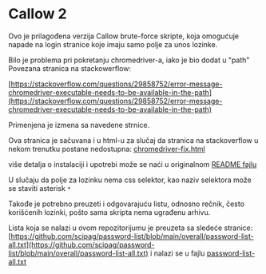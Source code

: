 # Callow 2

Ovo je prilagođena verzija Callow brute-force skripte, koja omogućuje napade na login stranice koje imaju samo polje za unos lozinke.

Bilo je problema pri pokretanju chromedriver-a, iako je bio dodat u "path"
Povezana stranica na stackowerflow:

[https://stackoverflow.com/questions/29858752/error-message-chromedriver-executable-needs-to-be-available-in-the-path](https://stackoverflow.com/questions/29858752/error-message-chromedriver-executable-needs-to-be-available-in-the-path)

Primenjena je izmena sa navedene strnice.

Ova stranica je sačuvana i u html-u za slučaj da stranica na stackoverflow u nekom trenutku postane nedostupna: [chromedriver-fix.html](./chromedriver-fix.html)

više detalja o instalaciji i upotrebi može se naći u originalnom [README fajlu](./readme-original.md)

U slučaju da polje za lozinku nema css selektor, kao naziv selektora može se staviti asterisk `*`

Takođe je potrebno preuzeti i odgovarajuću listu, odnosno rečnik, često korišćenih lozinki, pošto sama skripta nema ugrađenu arhivu.

Lista koja se nalazi u ovom repozitorijumu je preuzeta sa sledeće stranice:
[https://github.com/scipag/password-list/blob/main/overall/password-list-all.txt](https://github.com/scipag/password-list/blob/main/overall/password-list-all.txt)
i nalazi se u fajlu [password-list-all.txt](password-list-all.txt)